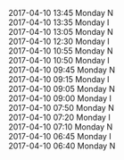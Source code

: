 2017-04-10 13:45 Monday  N  
2017-04-10 13:35 Monday  I  
2017-04-10 13:05 Monday  N  
2017-04-10 12:30 Monday  I  
2017-04-10 10:55 Monday  N  
2017-04-10 10:50 Monday  I  
2017-04-10 09:45 Monday  N  
2017-04-10 09:15 Monday  I  
2017-04-10 09:05 Monday  N  
2017-04-10 09:00 Monday  I  
2017-04-10 07:50 Monday  N  
2017-04-10 07:20 Monday  I  
2017-04-10 07:10 Monday  N  
2017-04-10 06:45 Monday  I  
2017-04-10 06:40 Monday  N  

